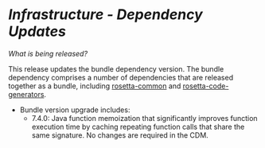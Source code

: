 # *Infrastructure - Dependency Updates*

_What is being released?_

This release updates the bundle dependency version.  The bundle dependency comprises a number of dependencies that are released together as a bundle, including [rosetta-common](https://github.com/REGnosys/rosetta-common) and [rosetta-code-generators](https://github.com/REGnosys/rosetta-code-generators).

- Bundle version upgrade includes:
  - 7.4.0: Java function memoization that significantly improves function execution time by caching repeating function calls that share the same signature. No changes are required in the CDM.
